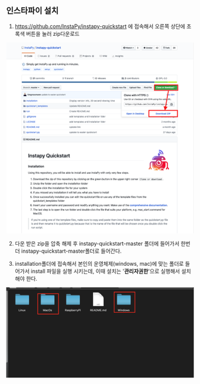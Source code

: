 ## 인스타파이 설치



1. https://github.com/InstaPy/instapy-quickstart 에 접속해서 오른쪽 상단에 초록색 버튼을 눌러 zip다운로드

![](./src/instapy-install.png)

2. 다운 받은 zip을 압축 해제 후 instapy-quickstart-master 폴더에 들어가서 한번 더 instapy-quickstart-master폴더로 들어간다.

3. installation폴더에 접속해서 본인의 운영체제(windows, mac)에 맞는 폴더로 들어가서 install 파일을 실행 시키는데, 이때 설치는 '**관리자권한**'으로 실행해서 설치 해야 한다.

![](./src/instapy-install-fordler.png)



 
